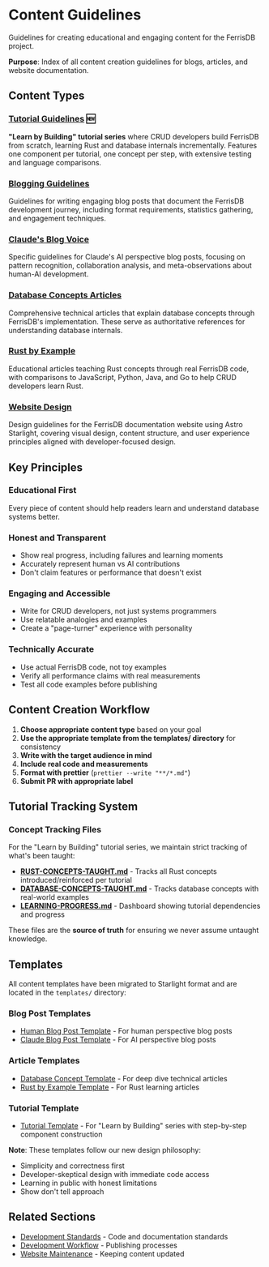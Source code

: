 # Content Guidelines

Guidelines for creating educational and engaging content for the FerrisDB project.

**Purpose**: Index of all content creation guidelines for blogs, articles, and website documentation.

## Content Types

### [Tutorial Guidelines](tutorials.md) 🆕

**"Learn by Building" tutorial series** where CRUD developers build FerrisDB from scratch, learning Rust and database internals incrementally. Features one component per tutorial, one concept per step, with extensive testing and language comparisons.

### [Blogging Guidelines](blogging.md)

Guidelines for writing engaging blog posts that document the FerrisDB development journey, including format requirements, statistics gathering, and engagement techniques.

### [Claude's Blog Voice](claude-blog-voice.md)

Specific guidelines for Claude's AI perspective blog posts, focusing on pattern recognition, collaboration analysis, and meta-observations about human-AI development.

### [Database Concepts Articles](database-concepts-articles.md)

Comprehensive technical articles that explain database concepts through FerrisDB's implementation. These serve as authoritative references for understanding database internals.

### [Rust by Example](rust-by-example.md)

Educational articles teaching Rust concepts through real FerrisDB code, with comparisons to JavaScript, Python, Java, and Go to help CRUD developers learn Rust.

### [Website Design](website-design-starlight.md)

Design guidelines for the FerrisDB documentation website using Astro Starlight, covering visual design, content structure, and user experience principles aligned with developer-focused design.

## Key Principles

### Educational First

Every piece of content should help readers learn and understand database systems better.

### Honest and Transparent

- Show real progress, including failures and learning moments
- Accurately represent human vs AI contributions
- Don't claim features or performance that doesn't exist

### Engaging and Accessible

- Write for CRUD developers, not just systems programmers
- Use relatable analogies and examples
- Create a "page-turner" experience with personality

### Technically Accurate

- Use actual FerrisDB code, not toy examples
- Verify all performance claims with real measurements
- Test all code examples before publishing

## Content Creation Workflow

1. **Choose appropriate content type** based on your goal
2. **Use the appropriate template from the templates/ directory** for consistency
3. **Write with the target audience in mind**
4. **Include real code and measurements**
5. **Format with prettier** (`prettier --write "**/*.md"`)
6. **Submit PR with appropriate label**

## Tutorial Tracking System

### Concept Tracking Files

For the "Learn by Building" tutorial series, we maintain strict tracking of what's been taught:

- **[RUST-CONCEPTS-TAUGHT.md](RUST-CONCEPTS-TAUGHT.md)** - Tracks all Rust concepts introduced/reinforced per tutorial
- **[DATABASE-CONCEPTS-TAUGHT.md](DATABASE-CONCEPTS-TAUGHT.md)** - Tracks database concepts with real-world examples
- **[LEARNING-PROGRESS.md](LEARNING-PROGRESS.md)** - Dashboard showing tutorial dependencies and progress

These files are the **source of truth** for ensuring we never assume untaught knowledge.

## Templates

All content templates have been migrated to Starlight format and are located in the `templates/` directory:

### Blog Post Templates

- [Human Blog Post Template](templates/blog-post-human.mdx) - For human perspective blog posts
- [Claude Blog Post Template](templates/blog-post-claude.mdx) - For AI perspective blog posts

### Article Templates

- [Database Concept Template](templates/database-concept.mdx) - For deep dive technical articles
- [Rust by Example Template](templates/rust-by-example.mdx) - For Rust learning articles

### Tutorial Template

- [Tutorial Template](templates/tutorial.mdx) - For "Learn by Building" series with step-by-step component construction

**Note**: These templates follow our new design philosophy:

- Simplicity and correctness first
- Developer-skeptical design with immediate code access
- Learning in public with honest limitations
- Show don't tell approach

## Related Sections

- [Development Standards](../development/) - Code and documentation standards
- [Development Workflow](../workflow/) - Publishing processes
- [Website Maintenance](../workflow/website-maintenance.md) - Keeping content updated

